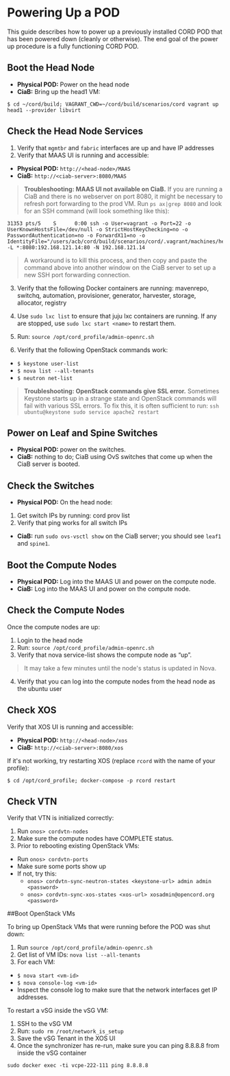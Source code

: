 # Powering Up a POD

This guide describes how to power up a previously installed CORD POD that
has been powered down (cleanly or otherwise). The end goal of the power up
procedure is a fully functioning CORD POD.

## Boot the Head Node

* **Physical  POD:** Power on the head node
* **CiaB:** Bring up the head1 VM:
```
$ cd ~/cord/build; VAGRANT_CWD=~/cord/build/scenarios/cord vagrant up head1 --provider libvirt
```

## Check the Head Node Services

1. Verify that `mgmtbr` and `fabric` interfaces are up and have IP addresses
2. Verify that MAAS UI is running and accessible:
  * **Physical POD:** `http://<head-node>/MAAS`
  * **CiaB:** `http://<ciab-server>:8080/MAAS`
> **Troubleshooting: MAAS UI not available on CiaB.**
> If you are running a CiaB and there is no webserver on port 8080, it might
> be necessary to refresh port forwarding to the prod VM.
> Run `ps ax|grep 8080`
> and look for an SSH command (will look something like this):
```
31353 pts/5    S      0:00 ssh -o User=vagrant -o Port=22 -o UserKnownHostsFile=/dev/null -o StrictHostKeyChecking=no -o PasswordAuthentication=no -o ForwardX11=no -o IdentityFile="/users/acb/cord/build/scenarios/cord/.vagrant/machines/head1/libvirt/private_key" -L *:8080:192.168.121.14:80 -N 192.168.121.14
```
> A workaround is to kill this process, and then copy and paste the command
> above into another window on the CiaB server to set up a new SSH port forwarding connection.

3. Verify that the following Docker containers are running: mavenrepo, switchq, automation, provisioner, generator, harvester, storage, allocator, registry

4. Use `sudo lxc list` to ensure that juju lxc containers are running. If any are stopped, use `sudo lxc start <name>` to restart them.

5. Run: `source /opt/cord_profile/admin-openrc.sh`

6. Verify that the following OpenStack commands work:
  * `$ keystone user-list`
  * `$ nova list --all-tenants`
  * `$ neutron net-list`
> **Troubleshooting: OpenStack commands give SSL error.**
> Sometimes Keystone starts up in a strange state and OpenStack
> commands will fail with various SSL errors.
> To fix this, it is often sufficient to run:
`ssh ubuntu@keystone sudo service apache2 restart`


## Power on Leaf and Spine Switches

* **Physical POD:** power on the switches.  
* **CiaB:** nothing to do; CiaB using OvS switches that come up when the CiaB server is booted.

## Check the Switches

* **Physical POD:** On the head node:
1. Get switch IPs by running: cord prov list
2. Verify that ping works for all switch IPs 

* **CiaB:** run `sudo ovs-vsctl show` on the CiaB server; you should see `leaf1` and `spine1`.

## Boot the Compute Nodes

* **Physical POD:** Log into the MAAS UI and power on the compute node.
* **CiaB:** Log into the MAAS UI and power on the compute node.

## Check the Compute Nodes

Once the compute nodes are up:

1. Login to the head node
2. Run: `source /opt/cord_profile/admin-openrc.sh`
3. Verify that nova service-list shows the compute node as “up”.
> It may take a few minutes until the node's status is updated in Nova.
4. Verify that you can log into the compute nodes from the head node as the ubuntu user

## Check XOS

Verify that XOS UI is running and accessible:

* **Physical POD:** `http://<head-node>/xos`
* **CiaB:** `http://<ciab-server>:8080/xos`

If it's not working, try restarting XOS (replace `rcord` with the name of your profile):

```
$ cd /opt/cord_profile; docker-compose -p rcord restart
```

## Check VTN

Verify that VTN is initialized correctly:

1. Run `onos> cordvtn-nodes`
2. Make sure the compute nodes have COMPLETE status.
3. Prior to rebooting existing OpenStack VMs:
  * Run `onos> cordvtn-ports`
  * Make sure some ports show up
  * If not, try this:
    - `onos> cordvtn-sync-neutron-states <keystone-url> admin admin <password>`
    - `onos> cordvtn-sync-xos-states <xos-url> xosadmin@opencord.org <password>`

##Boot OpenStack VMs

To bring up OpenStack VMs that were running before the POD was shut down:

1. Run `source /opt/cord_profile/admin-openrc.sh`
2. Get list of VM IDs: `nova list --all-tenants`
3. For each VM:
  * `$ nova start <vm-id>`
  * `$ nova console-log <vm-id>`
  * Inspect the console log to make sure that the network interfaces get IP addresses.

To restart a vSG inside the vSG VM:

1. SSH to the vSG VM
2. Run: `sudo rm /root/network_is_setup`
3. Save the vSG Tenant in the XOS UI
4. Once the synchronizer has re-run, make sure you can ping 8.8.8.8 from inside the vSG container
```
sudo docker exec -ti vcpe-222-111 ping 8.8.8.8
```
